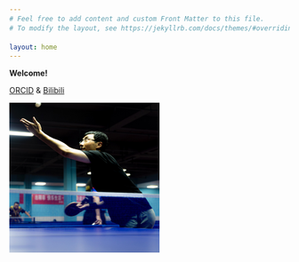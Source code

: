 ```yaml
---
# Feel free to add content and custom Front Matter to this file.
# To modify the layout, see https://jekyllrb.com/docs/themes/#overriding-theme-defaults

layout: home
---
```

**Welcome!**

[ORCID](https://orcid.org/0000-0002-2231-8381)
& [Bilibili](https://space.bilibili.com/399381595?spm_id_from=333.1007.0.0)

<img src="/fig/pingpong.jpeg" alt="Profile" width="auto" height="270">
